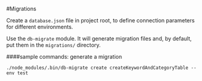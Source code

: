 #Migrations

Create a `database.json` file in project root, to define connection parameters
for different environments.

Use the `db-migrate` module. It will generate migration files and, by default,
put them in the `migrations/` directory.

####sample commands:
generate a migration

`./node_modules/.bin/db-migrate create createKeywordAndCategoryTable --env test`
